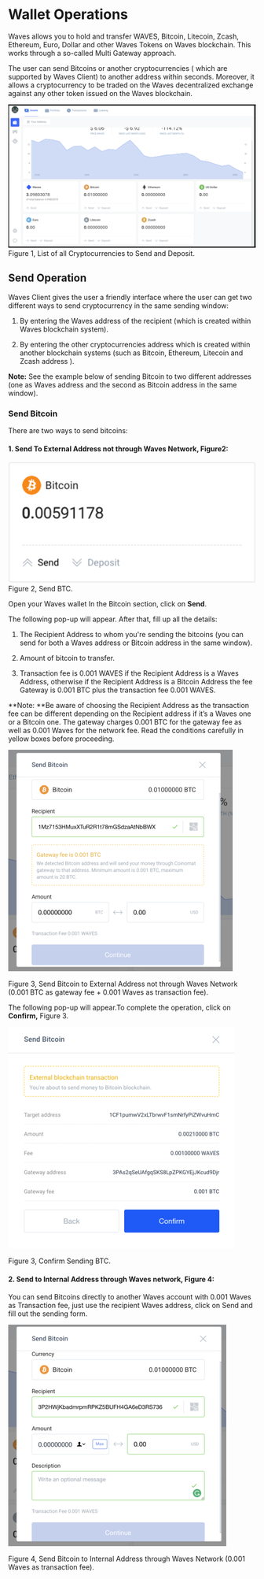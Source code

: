 # **Wallet Operations**

Waves allows you to hold and transfer WAVES, Bitcoin, Litecoin, Zcash, Ethereum, Euro, Dollar and other Waves Tokens on Waves blockchain. This works through a so-called Multi Gateway approach.

The user can send Bitcoins or another cryptocurrencies \( which are supported by Waves Client\) to another address within seconds. Moreover, it allows a cryptocurrency to be traded on the Waves decentralized exchange against any other token issued on the Waves blockchain.

![](/assets/Webp.net-resizeimage-9.png)Figure 1, List of all Cryptocurrencies to Send and Deposit.

## **Send Operation**

Waves Client gives the user a friendly interface where the user can get two different ways to send cryptocurrency in the same sending window:

1. By entering the Waves address of the recipient \(which is created within Waves blockchain system\).

2. By entering the other cryptocurrencies address which is created within another blockchain systems \(such as Bitcoin, Ethereum, Litecoin and Zcash address \).

**Note:** See the example below of sending Bitcoin to two different addresses \(one as Waves address and the second as Bitcoin address in the same window\).

### **Send Bitcoin**

There are two ways to send bitcoins:

#### 1. **Send To External Address not through Waves Network, Figure2:**

![](/assets/Webp.net-resizeimage-10.png)Figure 2, Send BTC.

Open your Waves wallet In the Bitcoin section, click on **Send**.

The following pop-up will appear. After that, fill up all the details:

1. The Recipient Address to whom you're sending the bitcoins \(you can send for both a Waves address or Bitcoin address in the same window\).

2. Amount of bitcoin to transfer.

3. Transaction fee is 0.001 WAVES if the Recipient Address is a Waves Address, otherwise if the Recipient Address is a Bitcoin Address the fee Gateway is 0.001 BTC plus the transaction fee 0.001 WAVES.

**Note: **Be aware of choosing the Recipient Address as the transaction fee can be different depending on the Recipient address if it’s a Waves one or a Bitcoin one. The gateway charges 0.001 BTC for the gateway fee as well as 0.001 Waves for the network fee. Read the conditions carefully in yellow boxes before proceeding.

![](/assets/Webp.net-resizeimage-11.png)

Figure 3, Send Bitcoin to External Address not through Waves Network \(0.001 BTC as gateway fee + 0.001 Waves as transaction fee\).

The following pop-up will appear.To complete the operation, click on **Confirm,** Figure 3.

![](/assets/Webp.net-resizeimage-13.png)

Figure 3, Confirm Sending BTC.

#### 2. **Send to Internal Address through Waves network, Figure 4:**

You can send Bitcoins directly to another Waves account with 0.001 Waves as Transaction fee, just use the recipient Waves address, click on Send and fill out the sending form.

![](/assets/Webp.net-resizeimage-12.png)

Figure 4, Send Bitcoin to Internal Address through Waves Network \(0.001 Waves as transaction fee\).

